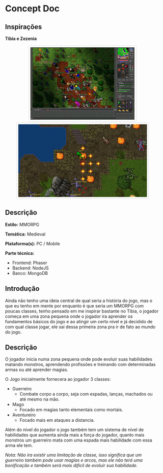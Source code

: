 ##
# **Concept Doc**

## Inspirações

**Tibia e Zezenia**

<p align="center">
<img src="./doc/tibia.jpg" width="340px"  style="border: 1px solid #ddd; border-radius: 4px;padding: 5px;"/>
<img src="./doc/zezenia.jpg" width="420px" style="border: 1px solid #ddd;border-radius: 4px;padding: 5px;"/>
</p>




## Descrição

**Estilo:** MMORPG

**Temática:** Medieval

**Plataforma(s):** PC / Mobile

**Parte técnica:**

- Frontend: Phaser
- Backend: NodeJS
- Banco: MongoDB

## Introdução
Ainda não tenho uma ideia central de qual seria a história do jogo, mas o que eu tenho em mente por enquanto é que seria um MMORPG com poucas classes, tenho pensado em me inspirar bastante no Tibia, o jogador começa em uma zona pequena onde o jogador ira aprender os fundamentos básicos do jogo e ao atingir um certo nível e já decidido de com qual classe jogar, ele sai dessa primeira zona pra ir de fato ao mundo do jogo.

## Descrição

O jogador inicia numa zona pequena onde pode evoluir suas habilidades matando monstros, aprendendo profissões e treinando com determinadas armas ou até aprender magias.

O Jogo inicialmente fornecera ao jogador 3 classes:

- Guerreiro
  - Combate corpo a corpo, seja com espadas, lanças, machados ou até mesmo na mão.
- Mago
  - Focado em magias tanto elementais como mortais.
- Aventureiro
  - Focado mais em ataques a distancia.

Além do nível do jogador o jogo também tem um sistema de nível de habilidades que aumenta ainda mais a força do jogador, quanto mais monstros um guerreiro mata com uma espada mais habilidade com essa arma ele tem.

_Nota: Não ira existir uma limitação de classe, isso significa que um guerreiro também pode usar magias e arcos, mas ele não terá uma bonificação e também será mais difícil de evoluir sua habilidade._